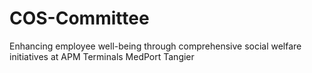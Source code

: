 # COS-Committee
Enhancing employee well-being through comprehensive social welfare initiatives at APM Terminals MedPort Tangier
